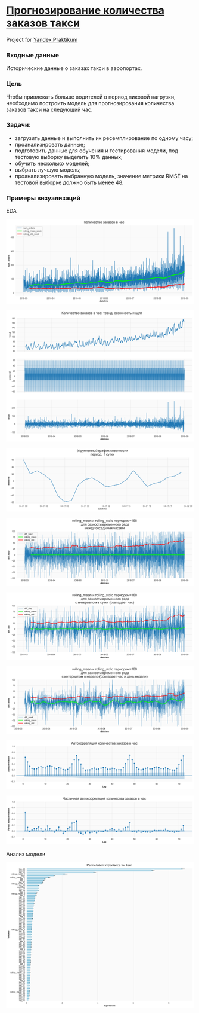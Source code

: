 # [Прогнозирование количества заказов такси](https://nbviewer.jupyter.org/github/Nanobelka/taxi_orders/blob/main/taxi_orders.ipynb)
Project for [Yandex.Praktikum](https://github.com/Nanobelka/Yandex_Praktikum)

### **Входные данные**

Исторические данные о заказах такси в аэропортах.

### **Цель**

Чтобы привлекать больше водителей в период пиковой нагрузки, необходимо построить модель для прогнозирования количества заказов такси на следующий час.

### **Задачи:**  

- загрузить данные и выполнить их ресемплирование по одному часу;
- проанализировать данные;
- подготовить данные для обучения и тестирования модели, под тестовую выборку выделить 10% данных;
- обучить несколько моделей;
- выбрать лучшую модель;
- проанализировать выбранную модель, значение метрики RMSE на тестовой выборке должно быть менее 48.

### Примеры визуализаций

EDA

![hourly_orders)](https://github.com/Nanobelka/taxi_orders/blob/main/images/example_1_hourly_orders.png)

![trend_seasonal](https://github.com/Nanobelka/taxi_orders/blob/main/images/example_2_trend_seasonal.png)

![daily_seasonal](https://github.com/Nanobelka/taxi_orders/blob/main/images/example_3_daily_seasonal.png)

![difference_hourly](https://github.com/Nanobelka/taxi_orders/blob/main/images/example_4a_difference_hourly.png)

![difference_daily](https://github.com/Nanobelka/taxi_orders/blob/main/images/example_4b_difference_daily.png)

![difference_weekly](https://github.com/Nanobelka/taxi_orders/blob/main/images/example_4c_difference_weekly.png)

![autocorrelation](https://github.com/Nanobelka/taxi_orders/blob/main/images/example_5_autocorrelation.png)

![autocorrelation_partly](https://github.com/Nanobelka/taxi_orders/blob/main/images/example_6_autocorrelation_partly.png)

Анализ модели

![permutation_importance](https://github.com/Nanobelka/taxi_orders/blob/main/images/example_7_permutation_importance.png)
